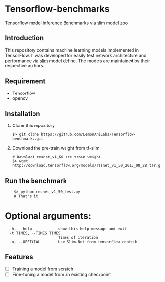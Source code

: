 # Tensorflow-benchmarks
Tensorflow model inference Benchmarks via slim model zoo

## Introduction
This repository contains machine learning models implemented in TensorFlow. It was developed for easily test network architecture and performance via [slim](https://github.com/tensorflow/models/tree/master/research/slim) model define. The models are maintained by their respective authors. 

## Requirement
- Tensorflow
- opencv

## Installation
1. Clone this repository
    ```shell
    $> git clone https://github.com/LemonAniLabs/Tensorflow-benchmarks.git
    ```
2. Download the pre-train weight from tf-slim
    ```shell
    # Download resnet_v1_50 pre-train weight
    $> wget http://download.tensorflow.org/models/resnet_v1_50_2016_08_28.tar.gz
    ```
## Run the benchmark
```shell    
    $> python resnet_v1_50_test.py
    # That's it
```

# Optional arguments:
```shell
  -h, --help            show this help message and exit
  -t TIMES, --TIMES TIMES
                        Times of iteration
  -o, --OFFICIAL        Use Slim.Net from tensorflow contrib
```
## Features
- [ ] Training a model from scratch
- [ ] Fine-tuning a model from an existing checkpoint

